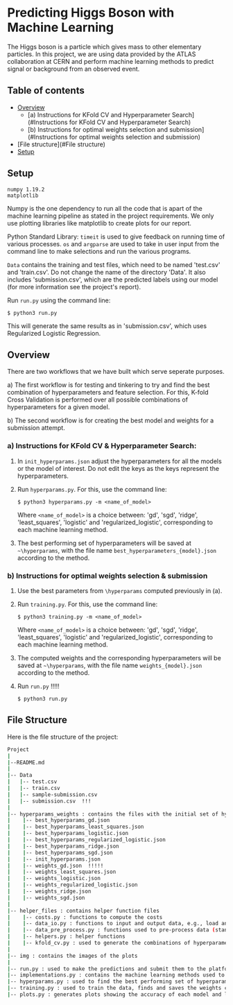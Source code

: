# Predicting Higgs Boson with Machine Learning
The Higgs boson is a particle which gives mass to other elementary particles. In this project, we are using data provided by the ATLAS collaboration at CERN and perform machine learning methods to predict signal or background from an observed event.

## Table of contents
* [Overview](#Overview)
    * [a) Instructions for KFold CV and Hyperparameter Search](#Instructions for KFold CV and Hyperparameter Search)
    * [b) Instructions for optimal weights selection and submission](#Instructions for optimal weights selection and submission)
* [File structure](#File structure)
* [Setup](#Setup)

## Setup

```
numpy 1.19.2
matplotlib
```

Numpy is the one dependency to run all the code that is apart of the machine learning pipeline as stated in the project requirements. We only use plotting libraries like matplotlib to create plots for our report. 

Python Standard Library: `timeit` is used to give feedback on running time of various processes. `os` and `argparse` are used to take in user input from the command line to make selections and run the various programs. 


`Data` contains the training and test files, which need to be named 'test.csv' and 'train.csv'. Do not change the name of the directory 'Data\'. It also includes 'submission.csv', which are the predicted labels using our model (for more information see the project's report).

Run `run.py` using the command line:
```
$ python3 run.py
```
This will generate the same results as in 'submission.csv', which uses Regularized Logistic Regression. 



## Overview
There are two workflows that we have built which serve seperate purposes.

a) The first workflow is for testing and tinkering to try and find the best combination of hyperparameters and feature selection. For this, K-fold Cross Validation is performed over all possible combinations of hyperparameters for a given model.

b) The second workflow is for creating the best model and weights for a submission attempt. 


### a) Instructions for KFold CV & Hyperparameter Search:
1) In `init_hyperparams.json` adjust the hyperparameters for all the models or the model of interest. Do not edit the keys as the keys represent the hyperparameters. 
2) Run `hyperparams.py`. For this, use the command line: 

    ```
    $ python3 hyperparams.py -m <name_of_model>
    ```
    Where `<name_of_model>` is a choice between: 'gd', 'sgd', 'ridge', 'least_squares', 'logistic' and 'regularized_logistic', corresponding to each machine learning method.
3) The best performing set of hyperparameters will be saved at `~\hyperparams`, with the file name `best_hyperparameters_{model}.json` according to the method. 

### b) Instructions for optimal weights selection & submission
1) Use the best parameters from `\hyperparams` computed previously in (a).
2) Run `training.py`. For this, use the command line: 

    ```
    $ python3 training.py -m <name_of_model>
    ```
    Where `<name_of_model>` is a choice between: 'gd', 'sgd', 'ridge', 'least_squares', 'logistic' and 'regularized_logistic', corresponding to each machine learning method.
3) The computed weights and the corresponding hyperparameters will be saved at `~\hyperparams`, with the file name `weights_{model}.json` according to the method. 
4) Run `run.py`   !!!!!

    ```
    $ python3 run.py
    ```



## File Structure
Here is the file structure of the project: 
```bash
Project
|
|--README.md
|
|-- Data
|   |-- test.csv
|   |-- train.csv
|   |-- sample-submission.csv
|   |-- submission.csv  !!!
|
|-- hyperparams_weights : contains the files with the initial set of hyperparameters, the best performing hyperparameters for each model and the calculated weights for the given data
|    |-- best_hyperparams_gd.json 
|    |-- best_hyperparams_least_squares.json
|    |-- best_hyperparams_logistic.json
|    |-- best_hyperparams_regularized_logistic.json
|    |-- best_hyperparams_ridge.json
|    |-- best_hyperparams_sgd.json
|    |-- init_hyperparams.json
|    |-- weights_gd.json  !!!!!
|    |-- weights_least_squares.json
|    |-- weights_logistic.json
|    |-- weights_regularized_logistic.json
|    |-- weights_ridge.json
|    |-- weights_sgd.json
|
|-- helper_files : contains helper function files
|    |-- costs.py : functions to compute the costs
|    |-- data_io.py : functions to input and output data, e.g., load and save files
|    |-- data_pre_process.py : functions used to pre-process data (standardization, normalization and imputation)
|    |-- helpers.py : helper functions 
|    |-- kfold_cv.py : used to generate the combinations of hyperparameters and perform k-fold cross validation for each model
|
|-- img : contains the images of the plots
|
|-- run.py : used to make the predictions and submit them to the platform competition
|-- implementations.py : contains the machine learning methods used to train the data (gradient descent, stochastic gradient descent, least squares, ridge regression, logistic regression and regularized logistic regression)
|-- hyperparams.py : used to find the best performing set of hyperparameters for a given model using K-Fold Cross Validation and save them
|-- training.py : used to train the data, finds and saves the weights corresponding to the best performing set of hyperparameters
|-- plots.py : generates plots showing the accuracy of each model and learning curves

```



